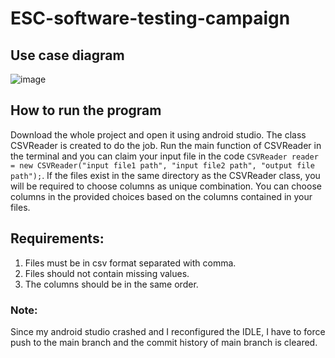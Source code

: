 
# ESC-software-testing-campaign

## Use case diagram
![image](https://user-images.githubusercontent.com/66866227/178204051-01ed0311-ed80-42e6-915a-3947e6fbc121.png)

## How to run the program
Download the whole project and open it using android studio. The class CSVReader is created to do the job. Run the main function of CSVReader in the terminal and you can claim your input file in the code `CSVReader reader = new CSVReader("input file1 path", "input file2 path", "output file path");`. If the files exist in the same directory as the CSVReader class, you will be required to choose columns as unique combination. You can choose columns in the provided choices based on the columns contained in your files.

## Requirements: 
1. Files must be in csv format separated with comma.
2. Files should not contain missing values.
3. The columns should be in the same order.


### Note: 
Since my android studio crashed and I reconfigured the IDLE, I have to force push to the main branch and the commit history of main branch is cleared.
